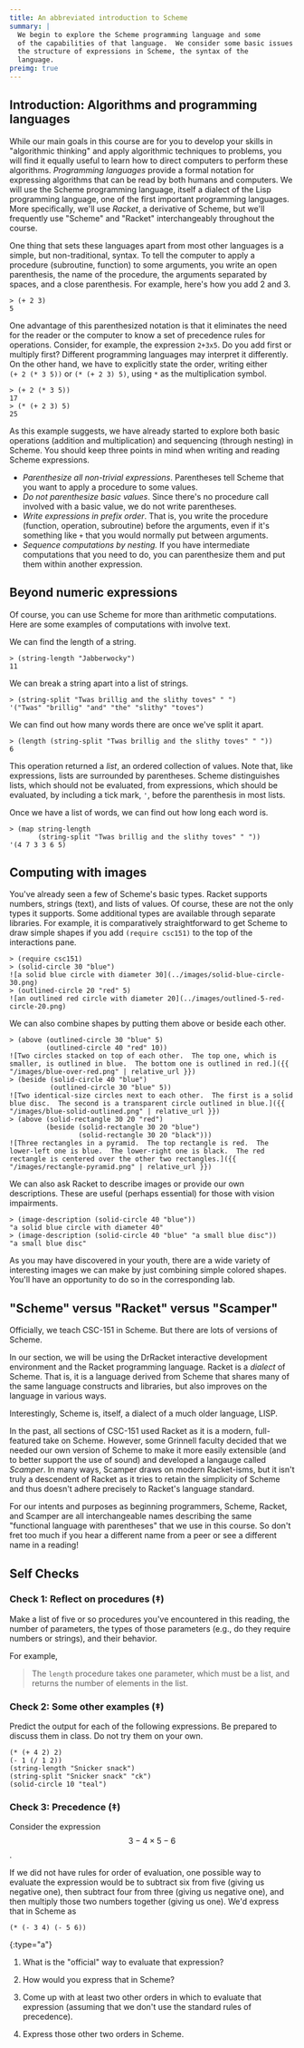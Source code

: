 ```yaml
---
title: An abbreviated introduction to Scheme
summary: |
  We begin to explore the Scheme programming language and some
  of the capabilities of that language.  We consider some basic issues of
  the structure of expressions in Scheme, the syntax of the
  language.
preimg: true
---
```


## Introduction: Algorithms and programming languages

While our main goals in this course are for you to develop your skills in "algorithmic thinking" and apply algorithmic techniques to problems, you will find it equally useful to learn how to direct computers to perform these algorithms.  _Programming languages_ provide a formal notation for expressing algorithms that can be read by both humans and computers.  We will use the Scheme programming language, itself a dialect of the Lisp programming language, one of the first important programming languages. More specifically, we'll use _Racket_, a derivative of Scheme, but we'll frequently use "Scheme" and "Racket" interchangeably throughout the course.

One thing that sets these languages apart from most other languages is a
simple, but non-traditional, syntax.  To tell the computer to apply a
procedure (subroutine, function) to some arguments, you write an open
parenthesis, the name of the procedure, the arguments separated by
spaces, and a close parenthesis.  For example, here's how you add 2 and
3.

```racket
> (+ 2 3)
5
```

One advantage of this parenthesized notation is that it eliminates the
need for the reader or the computer to know a set of precedence rules
for operations.  Consider, for example, the expression `2+3x5`. Do you
add first or multiply first?  Different programming languages may
interpret it differently.  On the other hand, we have to explicitly
state the order, writing either `(+ 2 (* 3 5))` or
`(* (+ 2 3) 5)`, using `*` as the multiplication symbol.

```racket
> (+ 2 (* 3 5))
17
> (* (+ 2 3) 5)
25
```

As this example suggests, we have already started to explore both basic
operations (addition and multiplication) and sequencing (through
nesting) in Scheme.  You should keep three points in mind when writing
and reading Scheme expressions.

* _Parenthesize all non-trivial expressions_.  Parentheses tell Scheme
  that you want to apply a procedure to some values.
* _Do not parenthesize basic values_.  Since there's no procedure call
  involved with a basic value, we do not write parentheses.
* _Write expressions in prefix order_.  That is, you write the procedure
  (function, operation, subroutine) before the arguments, even if it's
  something like `+` that you would normally put between arguments.
* _Sequence computations by nesting._  If you have intermediate
  computations that you need to do, you can parenthesize them and put
  them within another expression.

## Beyond numeric expressions

Of course, you can use Scheme for more than arithmetic computations.
Here are some examples of computations with involve text.

We can find the length of a string.

```racket
> (string-length "Jabberwocky")
11
```

We can break a string apart into a list of strings.

```racket
> (string-split "Twas brillig and the slithy toves" " ")
'("Twas" "brillig" "and" "the" "slithy" "toves")
```

We can find out how many words there are once we've split it apart.

```racket
> (length (string-split "Twas brillig and the slithy toves" " "))
6
```

This operation returned a _list_, an ordered collection of values.
Note that, like expressions, lists are surrounded by parentheses.
Scheme distinguishes lists, which should not be evaluated, from
expressions, which should be evaluated, by including a tick mark,
`'`, before the parenthesis in most lists.

Once we have a list of words, we can find out how long each word is.

```racket
> (map string-length
       (string-split "Twas brillig and the slithy toves" " "))
'(4 7 3 3 6 5)
```

## Computing with images

You've already seen a few of Scheme's basic types. Racket supports
numbers, strings (text), and lists of values.  Of course, these are
not the only types it supports.  Some additional types are available
through separate libraries.  For example, it is comparatively
straightforward to get Scheme to draw simple shapes if you
add `(require csc151)` to the top of the interactions pane.

```racket
> (require csc151)
> (solid-circle 30 "blue")
![a solid blue circle with diameter 30](../images/solid-blue-circle-30.png)
> (outlined-circle 20 "red" 5)
![an outlined red circle with diameter 20](../images/outlined-5-red-circle-20.png)
```

We can also combine shapes by putting them above or beside each other.

```racket
> (above (outlined-circle 30 "blue" 5)
         (outlined-circle 40 "red" 10))
![Two circles stacked on top of each other.  The top one, which is smaller, is outlined in blue.  The bottom one is outlined in red.]({{ "/images/blue-over-red.png" | relative_url }})
> (beside (solid-circle 40 "blue")
          (outlined-circle 30 "blue" 5))
![Two identical-size circles next to each other.  The first is a solid blue disc.  The second is a transparent circle outlined in blue.]({{ "/images/blue-solid-outlined.png" | relative_url }})
> (above (solid-rectangle 30 20 "red")
         (beside (solid-rectangle 30 20 "blue")
                 (solid-rectangle 30 20 "black")))
![Three rectangles in a pyramid.  The top rectangle is red.  The lower-left one is blue.  The lower-right one is black.  The red rectangle is centered over the other two rectangles.]({{ "/images/rectangle-pyramid.png" | relative_url }})
```

We can also ask Racket to describe images or provide our own descriptions. These are useful (perhaps essential) for those with vision impairments.

```
> (image-description (solid-circle 40 "blue"))
"a solid blue circle with diameter 40"
> (image-description (solid-circle 40 "blue" "a small blue disc"))
"a small blue disc"
```

As you may have discovered in your youth, there are a wide variety of
interesting images we can make by just combining simple colored shapes.
You'll have an opportunity to do so in the corresponding lab.

## "Scheme" versus "Racket" versus "Scamper"

Officially, we teach CSC-151 in Scheme.  But there are lots of versions of Scheme.

In our section, we will be using the DrRacket interactive development environment and the Racket programming language.
Racket is a _dialect_ of Scheme.
That is, it is a language derived from Scheme that shares many of the same language constructs and libraries, but also improves on the language in various ways.

Interestingly, Scheme is, itself, a dialect of a much older language, LISP.

In the past, all sections of CSC-151 used Racket as it is a modern, full-featured take on Scheme.
However, some Grinnell faculty decided that we needed our own version of Scheme to make it more easily extensible (and to better support the use of sound) and developed a langauge called _Scamper_.
In many ways, Scamper draws on modern Racket-isms, but it isn't truly a descendent of Racket as it tries to retain the simplicity of Scheme and thus doesn't adhere precisely to Racket's language standard.

For our intents and purposes as beginning programmers, Scheme, Racket, and Scamper are all interchangeable names describing the same "functional language with parentheses" that we use in this course.
So don't fret too much if you hear a different name from a peer or see a different name in a reading!

## Self Checks

### Check 1: Reflect on procedures (‡)

Make a list of five or so procedures you've encountered in this reading, the number of parameters, the types of those parameters (e.g., do they require numbers or strings), and their behavior.

For example, 

> The `length` procedure takes one parameter, which must be a list, and returns the number of elements in the list.

### Check 2: Some other examples (‡)

Predict the output for each of the following expressions.
Be prepared to discuss them in class.
Do not try them on your own.

```racket
(* (+ 4 2) 2)
(- 1 (/ 1 2))
(string-length "Snicker snack")
(string-split "Snicker snack" "ck")
(solid-circle 10 "teal")
```

### Check 3: Precedence (‡)

Consider the expression $$3 - 4 × 5 - 6$$.

If we did not have rules for order of evaluation, one possible way to
evaluate the expression would be to subtract six from five (giving us
negative one), then subtract four from three (giving us negative
one), and then multiply those two numbers together (giving us one).
We'd express that in Scheme as 

```racket
(* (- 3 4) (- 5 6))
```

{:type="a"}
1. What is the "official" way to evaluate that expression?

2. How would you express that in Scheme?

3. Come up with at least two other orders in which to evaluate that
expression (assuming that we don't use the standard rules of precedence).

4. Express those other two orders in Scheme.
